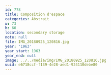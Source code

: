 ```yaml
---
id: 778
title: Composition d'espace
categories: Abstrait
w: 73
h: 60
location: secondary storage
note: null
file: IMG_20180925_120816.jpg
year: '1963'
year_start: 1963
year_end: null
image: ../../media/img/IMG_20180925_120816.jpg
uuid: e6718ccf-f139-4e28-aed1-924110debe80
---
```


